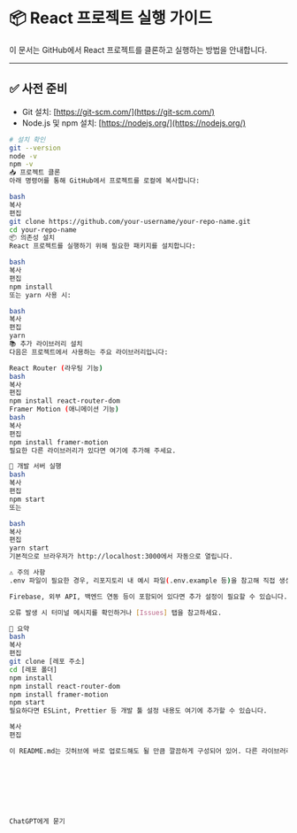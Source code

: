 # 📦 React 프로젝트 실행 가이드

이 문서는 GitHub에서 React 프로젝트를 클론하고 실행하는 방법을 안내합니다.

---

## ✅ 사전 준비

- Git 설치: [https://git-scm.com/](https://git-scm.com/)
- Node.js 및 npm 설치: [https://nodejs.org/](https://nodejs.org/)

```bash
# 설치 확인
git --version
node -v
npm -v
📥 프로젝트 클론
아래 명령어를 통해 GitHub에서 프로젝트를 로컬에 복사합니다:

bash
복사
편집
git clone https://github.com/your-username/your-repo-name.git
cd your-repo-name
📦 의존성 설치
React 프로젝트를 실행하기 위해 필요한 패키지를 설치합니다:

bash
복사
편집
npm install
또는 yarn 사용 시:

bash
복사
편집
yarn
📚 추가 라이브러리 설치
다음은 프로젝트에서 사용하는 주요 라이브러리입니다:

React Router (라우팅 기능)
bash
복사
편집
npm install react-router-dom
Framer Motion (애니메이션 기능)
bash
복사
편집
npm install framer-motion
필요한 다른 라이브러리가 있다면 여기에 추가해 주세요.

🚀 개발 서버 실행
bash
복사
편집
npm start
또는

bash
복사
편집
yarn start
기본적으로 브라우저가 http://localhost:3000에서 자동으로 열립니다.

⚠️ 주의 사항
.env 파일이 필요한 경우, 리포지토리 내 예시 파일(.env.example 등)을 참고해 직접 생성해야 합니다.

Firebase, 외부 API, 백엔드 연동 등이 포함되어 있다면 추가 설정이 필요할 수 있습니다.

오류 발생 시 터미널 메시지를 확인하거나 [Issues] 탭을 참고하세요.

🧹 요약
bash
복사
편집
git clone [레포 주소]
cd [레포 폴더]
npm install
npm install react-router-dom
npm install framer-motion
npm start
필요하다면 ESLint, Prettier 등 개발 툴 설정 내용도 여기에 추가할 수 있습니다.

복사
편집

이 README.md는 깃허브에 바로 업로드해도 될 만큼 깔끔하게 구성되어 있어. 다른 라이브러리 설치 항목을 추가하거나 맞춤화하고 싶으면 말해줘!








ChatGPT에게 묻기
